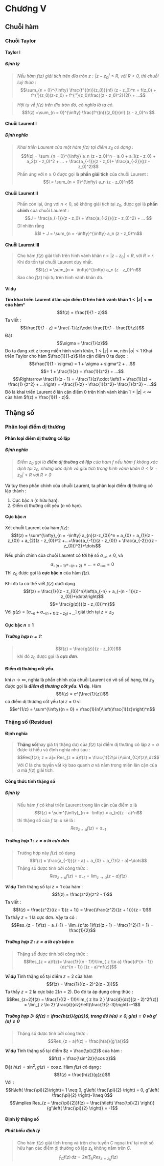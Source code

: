 # Chương V
## Chuỗi hàm
### Chuỗi Taylor 
#### Taylor I
##### Định lý

>*Nếu hàm $f(z)$ giải tích trên đĩa tròn $z : |z - z_0| \le R,$ với $R > 0$, thì chuỗi luỹ thừa :*
>$$\sum_{n = 0}^{\infty} \frac{f^{(n)}(z_0)}{n!} (z - z_0)^n = f(z_0) + f^{'}(z_0)(z-z_0) + f^{''}(z_0)\frac{(z - z_0)^2}{2!} + ...$$

>*Hội tụ về $f(z)$ trên đĩa tròn đó, có nghĩa là ta có.*
>$$f(z) =\sum_{n = 0}^{\infty} \frac{f^{(n)}(z_0)}{n!} (z - z_0)^n $$


#### Chuỗi Laurent I
##### Định nghĩa
> *Khai triển Laurent của một hàm $f(z)$ tại điểm $z_0$ có dạng :*
> $$f(z) = \sum_{n = 0}^{\infty} a_n (z - z_0)^n = a_0 + a_1(z - z_0) + a_2(z - z_0)^2 + ... + \frac{a_{-1}}{z - z_0}+ \frac{a_{-2}}{(z - z_0)^2}$$
> Phần ứng với $n \ge 0$ được gọi là **phần giải tích** của chuỗi Laurent : 
> $$I =  \sum_{n = 0}^{\infty} a_n (z - z_0)^n$$
#### Chuỗi Laurent II

> Phần còn lại, ứng với $n < 0$, sẽ không giải tích tại $z_0$, được gọi là **phần chính** của chuỗi Laurent : 
>$$J = \frac{a_{-1}}{z - z_0} + \frac{a_{-2}}{(z - z_0)^2} + ... $$
>Dĩ nhiên rằng 
>$$I + J =  \sum_{n = -\infty}^{\infty} a_n (z - z_0)^n$$
#### Chuỗi Laurent III
> Cho hàm $f(z)$ giải tích trên hình vành khăn $r < |z - z_0| < R$, với $R > r$. Khi đó tồn tại chuỗi Laurent duy nhất.
> $$f(z) =  \sum_{n = -\infty}^{\infty} a_n (z - z_0)^n$$
> Sao cho $f(z)$ hội tụ trên hình vành khăn đó.
#### Ví dụ 
**Tìm khai triển Laurent ở lân cận điểm $0$ trên hình vành khăn $1 < |z| < \infty$ của hàm***
$$f(z) = \frac{1}{1 - z}$$
Ta viết : 
$$\frac{1}{1 - z} = \frac{-1}{z}\cdot \frac{1}{1 - \frac{1}{z}}$$
Đặt 
$$\sigma = \frac{1}{z}$$
Do ta đang xét $z$ trong miền hình vành khăn, $1 < |z| < \infty$, nên $|\sigma|<1$
Khai triển Taylor cho hàm $\frac{1}{1-z}$ lân cận điểm $0$ ta được :
$$\frac{1}{1 - \sigma} = 1 + \sigma + sigma^2 + ...$$
$$= 1 + \frac{1}{z} + \frac{1}{z^2} + ...$$
$$\Rightarrow \frac{1}{z - 1} = -\frac{1}{z}\cdot \left(1 + \frac{1}{z} + \frac{1} {z^2} + ...\right) = -\frac{1}{z} - \frac{1}{z^2}- \frac{1}{z^3} - ...$$
Đó là khai triển Laurent ở lân cận điểm $0$ trên hình vành khăn $1<|z|<\infty$ của hàm $f(z) = \frac{1}{1 - z}$.

## Thặng số
### Phân loại điểm dị thường
#### Phân loại điểm dị thường cô lập

##### Định nghĩa
>*Điểm $z_0$ gọi là **điểm dị thường cô lập** của hàm $f$ nếu hàm $f$ không xác định tại $z_0$, nhưng xác định và giải tích trong hình vành khăn $0 < |z - z_0| < R$ với $R > 0$*

Và tùy theo phần chính của chuỗi Laurent, ta phân loại điểm dị thường cô lập thành : 
1. Cực bậc $n$ ($n$ hữu hạn).
2. Điểm dị thường cốt yếu ($n$ vô hạn).
#### Cực bậc $n$

Xét chuỗi Laurent của hàm $f(z)$: 
$$f(z) = \sum^{\infty}_{n = -\infty} a_{n}(z-z_{0})^n = a_{0} + a_{1}(z - z_{0}) + a_{2}(z - z_{0})^2 +...+\frac{a_{-1}}{z - z_{0}} + \frac{a_{-2}}{(z - z_{0})^2}+\dots$$

Nếu phần chính của chuỗi Laurent có tới hệ số $a_{-n}\neq 0$, và 
$$a_{-(n + 1)} = _{-(n + 2)} = \dots = a_{-\infty} = 0$$
Thì $z_{0}$ được gọi là **cực bậc n** của hàm $f(z)$.

Khi đó ta có thể viết $f(z)$ dưới dạng 
$$f(z) = \frac{1}{(z - z_{0})^n}\left(a_{-n} + a_{-(n - 1)}(z - z_{0})+\dots\right)$$
$$= \frac{g(z)}{(z - z_{0})^n}$$
Với $g(z) = [a_{-n} + a_{-(n + 1)(z - z_{0})+\dots}]$ giải tích tại $z = z_{0}$ 
#### Cực bậc $n = 1$

##### Trường hợp $n = 1$:
>$$f(z) = \frac{g(z)}{z - z_{0}}$$
>khi đó $z_{0}$ được gọi là ***cực đơn***.
#### Điểm dị thường cốt yếu

khi $n \to \infty$, nghĩa là phần chính của chuỗi Laurent có vô số số hạng, thì $z_{0}$ được gọi là ***điểm dị thường cốt yếu***.
**Ví dụ**. Hàm 
$$f(z) = e^{\frac{1}{z}}$$
có điểm dị thường cốt yếu tại $z = 0$ vì 
$$e^{1/z} = \sum^{\infty}{n = 0} = \frac{1}{n!}\left(\frac{1}{z}\right)^n$$
### Thặng số (Residue)
#### Định nghĩa

> **Thặng số**(hay giá trị thặng dư) của $f(z)$ tại điểm dị thường cô lập $z=a$ được kí hiểu và định nghĩa như sau :
> $$Res[f(z); z = a]= Res_{z = a}f(z) = \frac{1}{2\pi i}\oint_{C}f(z)\,dz$$
> Với $C$ là chu tuyến vất kỳ bao quanh $a$ và nằm trong miền lân cận của $a$ mà $f(z)$ giải tích.

#### Công thức tính thặng số
##### Định lý
>Nếu hàm $f$ có khai triển Laurent trong lân cận của điểm $a$ là
>$$f(z) = \sum^{\infty}_{n = -\infty} = a_{n}(z - a)^n$$
>thì thặng số của $f$ tại $a$ sẽ là : 
>$$Res_{z = a}f(z)= a_{-1}$$
##### Trường hợp 1 : $z = a$ là cực đơn
>Trường hợp này $f(z)$ có dạng
>$$f(z) = \frac{a_{-1}}{z - a} + a_{0} + a_{1}(z - a)+\dots$$
>Thặng số được tính bởi công thức : 
>$$Res_{z = a}f(z) = a_{-1} = \lim_{ z \to a }(z - a)f(z)$$

***Ví dụ***
Tính thặng số tại $z=1$ của hàm :
$$f(z) = \frac{z^2}{z^2 - 1}$$
Ta viết :
$$f(z) = \frac{z^2}{(z - 1)(z + 1)} = \frac{\frac{z^2}{(z + 1)}}{z - 1}$$
Ta thấy $z = 1$ là cực đơn. Vậy ta có :
$$Res_{z = 1}f(z) = a_{-1} = \lim_{z \to 1}f(z)(z - 1) = \frac{1^2}{1 + 1} = \frac{1}{2}$$
##### Trường hợp 2 : $z = a$ là cực bậc $n$
>Thặng số được tính bởi công thức :
>$$Res_{z = a}f(z)= \frac{1}{(n - 1)!}\lim_{ z \to a} \frac{d^{n - 1}}{dz^{n - 1}} [(z - a)^nf(z)]$$

***Ví dụ***
Tính thặng số tại điểm $z = 2$ của hàm 
$$f(z) = \frac{1}{(z - 2)^2(z - 3)}$$
Ta thấy $z = 2$ là cực bậc 2($n = 2$). Do đó ta áp dụng công thức :
$$Res_{z=2}f(z) = \frac{1}{(2 - 1)!}\lim_{ z \to 2 } \frac{d}{dz}[(z - 2)^2f(z)] = \lim_{ z \to 2} \frac{d}{dz}\left(\frac{1}{z-3}\right)=-1$$
##### Trường hợp 3: $f(z) = \frac{h(z)}{g(z)}$, trong đó $h(a) \neq 0, g(a) = 0$ và $g'(a)\neq 0$
>Thặng số được tính bởi công thức :
>$$Res_{z = a}f(z) = \frac{h(a)}{g'(a)}$$

***Ví dụ***
Tính thặng số tại điểm $z = \frac{\pi}{2}$ của hàm :
$$f(z) = \frac{\sin^2z}{\cos z}$$
Đặt $h(z) = \sin^2, g(z) = \cos z$. Hàm $f(z)$ có dạng :
$$f(z) = \frac{h(z)}{g(z)}$$
Với :
$$h\left( \frac{\pi}{2}\right)= 1 \neq 0, g\left( \frac{\pi}{2} \right) = 0, g'\left( \frac{\pi}{2} \right)-1\neq 0$$
$$\implies Res_{z = \frac{\pi}{2}}f(z) = \frac{h\left( \frac{\pi}{2} \right)}{g'\left( \frac{\pi}{2} \right)} = -1$$

#### Định lý thặng số
##### Phát biểu định lý
> Cho hàm $f(z)$ giải tích trong và trên chu tuyến $C$ ngoại trừ tại một số hữu hạn các điểm dị thường cô lập $z_{k}$ không nằm trên $C$.
> $$\oint_{C} f(z)\, dz = 2\pi i\sum_{k} Res_{z = z_{k}} f(z)$$
